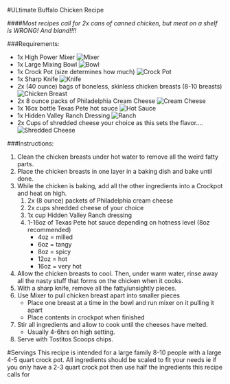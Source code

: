 #ULtimate Buffalo Chicken Recipe

####_*Most recipes call for 2x cans of canned chicken, but meat on a shelf is WRONG! And bland!!!!*_

###Requirements:

- 1x High Power Mixer
    ![Mixer](imgs/mixer.png)
- 1x Large Mixing Bowl
    ![Bowl](imgs/bowl.png)
- 1x Crock Pot (size determines how much)
    ![Crock Pot](imgs/crock-pot.png)
- 1x Sharp Knife
    ![Knife](imgs/knife.png)
- 2x (40 ounce) bags of boneless, skinless chicken breasts (8-10 breasts)
    ![Chicken Breast](imgs/chicken.png)
- 2x 8 ounce packs of Philadelphia Cream Cheese
    ![Cream Cheese](imgs/cream-cheese.png)
- 1x 16ox bottle Texas Pete hot sauce
    ![Hot Sauce](imgs/hot-sauce.png)
- 1x Hidden Valley Ranch Dressing
    ![Ranch](imgs/ranch.png)
- 2x Cups of shredded cheese your choice as this sets the flavor....
    ![Shredded Cheese](imgs/shredded-cheese.png)

###Instructions:

1. Clean the chicken breasts under hot water to remove all the weird fatty parts.
2. Place the chicken breasts in one layer in a baking dish and bake until done.
3. While the chicken is baking, add all the other ingredients into a Crockpot and heat on high.
    1. 2x (8 ounce) packets of Philadelphia cream cheese
    2. 2x cups shredded cheese of your choice
    3. 1x cup Hidden Valley Ranch dressing
    4. 1-16oz of Texas Pete hot sauce depending on hotness level (8oz recommended)
        - 4oz = milled
        - 6oz = tangy
        - 8oz = spicy
        - 12oz = hot
        - 16oz = very hot
4. Allow the chicken breasts to cool.  Then, under warm water, rinse away all the nasty stuff that forms on the chicken when it cooks.
5. With a sharp knife, remove all the fatty/unsightly pieces.
6. Use Mixer to pull chicken breast apart into smaller pieces
    - Place one breast at a time in the bowl and run mixer on it pulling it apart
    - Place contents in crockpot when finished
7. Stir all ingredients and allow to cook until the cheeses have melted.
    - Usually 4-6hrs on high setting.
8. Serve with Tostitos Scoops chips.

#Servings
This recipe is intended for a large family 8-10 people with a large 4-5 quart crock pot.
All ingredients should be scaled to fit your needs ie if you only have a 2-3 quart crock
pot then use half the ingredients this recipe calls for

